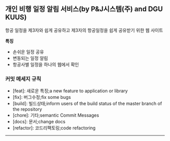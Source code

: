## 개인 비행 일정 알림 서비스(by  P&J시스템(주) and DGU KUUS)

항공 일정을 제3자와 쉽게 공유하고 제3자의 항공일정을 쉽게 공유받기 위한 웹 사이트

**특징**
 
 - 손쉬운 일정 공유
 - 변동되는 일정 알림
 - 항공사별 일정을 하나의 웹에서 확인

 ### 커밋 메세지 규칙
* [feat]: 새로운 특징;a new feature to application or library
* [fix]: 버그수정;fix some bugs
* [build]: 빌드상태;inform users of the build status of the master branch of the repository
* [chore]: 기타;semantic Commit Messages
* [docs]: 문서;change docs
* [refactor]: 코드리팩토링;code refactoring
* * *
